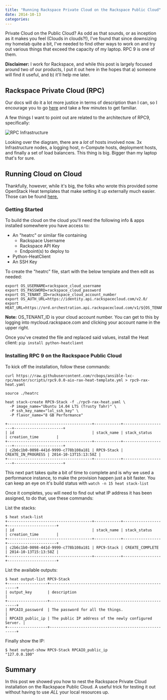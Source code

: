 ```yaml
---
title: "Running Rackspace Private Cloud on the Rackspace Public Cloud"
date: 2014-10-13
categories: 
---
```


Private Cloud on the Public Cloud? As odd as that sounds, or as inception as it makes you feel (Clouds in clouds?!), I've found that since downsizing my homelab quite a bit, I've needed to find other ways to work on and try out various things that exceed the capacity of my laptop. RPC 9 is one of them.

**Disclaimer:** I work for Rackspace, and while this post is largely focused around two of our products, I put it out here in the hopes that a) someone will find it useful, and b) it'll help me later.

## Rackspace Private Cloud (RPC)

Our docs will do it a lot more justice in terms of description than I can, so I encourage you to go [here](http://docs.rackspace.com/rpc/api/v9/bk-rpc-installation/content/index.html) and take a few minutes to get familiar.

A few things I want to point out are related to the architecture of RPC9, specifically:

![RPC Infrastructure](http://docs.rackspace.com/rpc/api/v9/bk-rpc-installation/content/figures/1/a/a/a/rpc-common/figures/rpc9-environment-overview.png)

Looking over the diagram, there are a *lot* of hosts involved now. 3x Infrastructure nodes, a logging host, n-Compute hosts, deployment hosts, and finally a set of load balancers. This thing is big. Bigger than my laptop that's for sure.

## Running Cloud on Cloud

Thankfully, however, while it's big, the folks who wrote this provided some OpenStack Heat templates that make setting it up externally much easier. Those can be found [here.](https://github.com/rcbops/ansible-lxc-rpc/tree/master/scripts)

### Getting Started

To build the cloud on the cloud you'll need the following info & apps installed somewhere you have access to:

- An "heatrc" or similar file containing
    + Rackspace Username
    + Rackspace API Key
    + Endpoint(s) to deploy to
- Python-HeatClient
- An SSH Key

To create the "heatrc" file, start with the below template and then edit as needed:

```
export OS_USERNAME=rackspace_cloud_username
export OS_PASSWORD=rackspace_cloud_password
export OS_TENANT_ID=rackspace_cloud_account_number
export OS_AUTH_URL=https://identity.api.rackspacecloud.com/v2.0/
export HEAT_URL=https://ord.orchestration.api.rackspacecloud.com/v1/${OS_TENANT_ID}
```

**Note:** OS_TENANT_ID is your cloud account number. You can get to this by logging into mycloud.rackspace.com and clicking your account name in the upper right.

Once you've created the file and replaced said values, install the Heat client: ```pip install python-heatclient```

### Installing RPC 9 on the Rackspace Public Cloud

To kick off the installation, follow these commands:

```
curl https://raw.githubusercontent.com/rcbops/ansible-lxc-rpc/master/scripts/rpc9.0.0-aio-rax-heat-template.yml > rpc9-rax-heat.yaml

source ./heatrc

heat stack-create RPC9-Stack -f ./rpc9-rax-heat.yaml \
  -P image_name="Ubuntu 14.04 LTS (Trusty Tahr)" \
  -P ssh_key_name="lol_ssh_key" \
  -P flavor_name="8 GB Performance"

+--------------------------------------+------------+--------------------+----------------------+
| id                                   | stack_name | stack_status       | creation_time        |
+--------------------------------------+------------+--------------------+----------------------+
| c2b6c1b0-0098-441d-9999-c778b108a181 | RPC9-Stack | CREATE_IN_PROGRESS | 2014-10-13T15:13:58Z |
+--------------------------------------+------------+--------------------+----------------------+

```

This next part takes quite a bit of time to complete and is why we used a performance instance, to make the provision happen just a bit faster. You can keep an eye on it's build status with ```watch -n 15 heat stack-list```

Once it completes, you will need to find out what IP address it has been assigned, to do that, use these commands: 

List the stacks:
``` 
$ heat stack-list
+--------------------------------------+------------+-----------------+----------------------+
| id                                   | stack_name | stack_status    | creation_time        |
+--------------------------------------+------------+-----------------+----------------------+
| c2b6c1b0-0098-441d-9999-c778b108a181 | RPC9-Stack | CREATE_COMPLETE | 2014-10-13T15:13:58Z |
+--------------------------------------+------------+-----------------+----------------------+
```

List the available outputs:
```
$ heat output-list RPC9-Stack
+------------------+-------------------------------------------------------+
| output_key       | description                                           |
+------------------+-------------------------------------------------------+
| RPCAIO_password  | The password for all the things.                      |
| RPCAIO_public_ip | The public IP address of the newly configured Server. |
+------------------+-------------------------------------------------------+
```

Finally show the IP:
```
$ heat output-show RPC9-Stack RPCAIO_public_ip
"127.0.0.100"
```

## Summary

In this post we showed you how to nest the Rackspace Private Cloud installation on the Rackspace Public Cloud. A useful trick for testing it out without having to use *ALL* your local resources up.